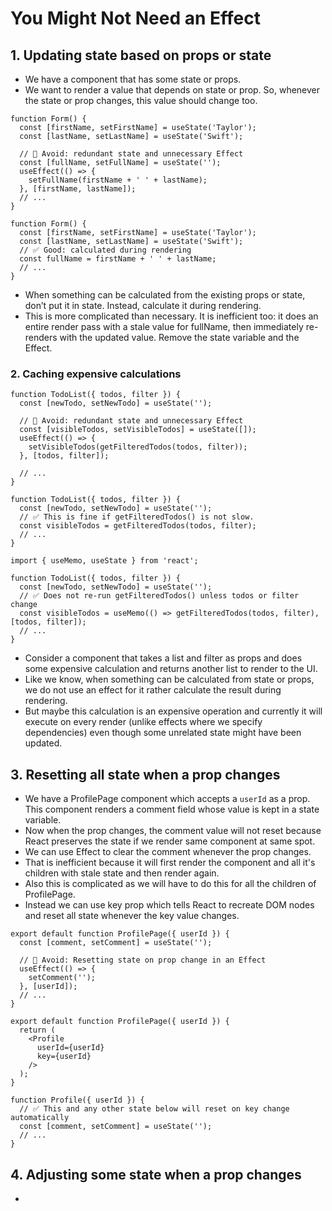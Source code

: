 # You Might Not Need an Effect

## 1. Updating state based on props or state 

- We have a component that has some state or props.
- We want to render a value that depends on state or prop. So, whenever the state or prop changes, this value should change too.

```tsx
function Form() {
  const [firstName, setFirstName] = useState('Taylor');
  const [lastName, setLastName] = useState('Swift');

  // 🔴 Avoid: redundant state and unnecessary Effect
  const [fullName, setFullName] = useState('');
  useEffect(() => {
    setFullName(firstName + ' ' + lastName);
  }, [firstName, lastName]);
  // ...
}
```

```tsx
function Form() {
  const [firstName, setFirstName] = useState('Taylor');
  const [lastName, setLastName] = useState('Swift');
  // ✅ Good: calculated during rendering
  const fullName = firstName + ' ' + lastName;
  // ...
}
```

- When something can be calculated from the existing props or state, don’t put it in state. Instead, calculate it during rendering.
- This is more complicated than necessary. It is inefficient too: it does an entire render pass with a stale value for fullName, then immediately re-renders with the updated value. Remove the state variable and the Effect.


### 2. Caching expensive calculations 

```tsx
function TodoList({ todos, filter }) {
  const [newTodo, setNewTodo] = useState('');

  // 🔴 Avoid: redundant state and unnecessary Effect
  const [visibleTodos, setVisibleTodos] = useState([]);
  useEffect(() => {
    setVisibleTodos(getFilteredTodos(todos, filter));
  }, [todos, filter]);

  // ...
}
```

```tsx
function TodoList({ todos, filter }) {
  const [newTodo, setNewTodo] = useState('');
  // ✅ This is fine if getFilteredTodos() is not slow.
  const visibleTodos = getFilteredTodos(todos, filter);
  // ...
}
```

```tsx
import { useMemo, useState } from 'react';

function TodoList({ todos, filter }) {
  const [newTodo, setNewTodo] = useState('');
  // ✅ Does not re-run getFilteredTodos() unless todos or filter change
  const visibleTodos = useMemo(() => getFilteredTodos(todos, filter), [todos, filter]);
  // ...
}
```

- Consider a component that takes a list and filter as props and does some expensive calculation and returns another list to render to the UI.
- Like we know, when something can be calculated from state or props, we do not use an effect for it rather calculate the result during rendering.
- But maybe this calculation is an expensive operation and currently it will execute on every render (unlike effects where we specify dependencies) even though some unrelated state might have been updated.


## 3. Resetting all state when a prop changes 

- We have a ProfilePage component which accepts a `userId` as a prop. This component renders a comment field whose value is kept in a state variable.
- Now when the prop changes, the comment value will not reset because React preserves the state if we render same component at same spot.
- We can use Effect to clear the comment whenever the prop changes.
- That is inefficient because it will first render the component and all it's children with stale state and then render again.
- Also this is complicated as we will have to do this for all the children of ProfilePage.
- Instead we can use key prop which tells React to recreate DOM nodes and reset all state whenever the key value changes.

```tsx
export default function ProfilePage({ userId }) {
  const [comment, setComment] = useState('');

  // 🔴 Avoid: Resetting state on prop change in an Effect
  useEffect(() => {
    setComment('');
  }, [userId]);
  // ...
}
```

```tsx
export default function ProfilePage({ userId }) {
  return (
    <Profile
      userId={userId}
      key={userId}
    />
  );
}

function Profile({ userId }) {
  // ✅ This and any other state below will reset on key change automatically
  const [comment, setComment] = useState('');
  // ...
}
```


## 4. Adjusting some state when a prop changes 

- 
